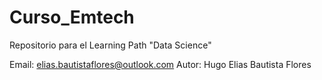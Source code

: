# Curso_Emtech
Repositorio para el Learning Path "Data Science"

Email: elias.bautistaflores@outlook.com
Autor: Hugo Elias Bautista Flores
